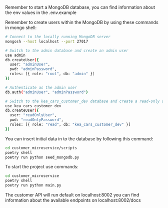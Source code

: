 Remember to start a MongoDB database, you can find information about the env values in the .env.example

Remember to create users within the MongoDB by using these commands in mongo shell:
```sh
# Connect to the locally running MongoDB server
mongosh --host localhost --port 27017

# Switch to the admin database and create an admin user
use admin
db.createUser({
  user: "adminUser",
  pwd: "adminPassword",
  roles: [{ role: "root", db: "admin" }]
})

# Authenticate as the admin user
db.auth("adminUser", "adminPassword")

# Switch to the kea_cars_customer_dev database and create a read-only user
use kea_cars_customer_dev
db.createUser({
  user: "readOnlyUser",
  pwd: "readOnlyPassword",
  roles: [{ role: "read", db: "kea_cars_customer_dev" }]
})
```

You can insert initial data in to the database by following this command:
```sh
cd customer_microservice/scripts
poetry shell
poetry run python seed_mongodb.py
```

To start the project use commands:

```sh
cd customer_microservice
poetry shell
poetry run python main.py
```

The customer API will run default on localhost:8002
you can find information about the available endpoints on localhost:8002/docs